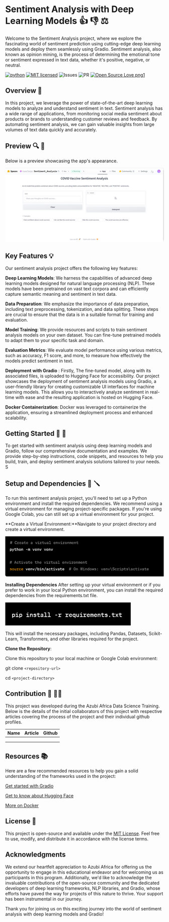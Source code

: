 # Sentiment Analysis with Deep Learning Models 👍 👎 ⚖️

Welcome to the Sentiment Analysis project, where we explore the fascinating world of sentiment prediction using cutting-edge deep learning models and deploy them seamlessly using Gradio. Sentiment analysis, also known as opinion mining, is the process of determining the emotional tone or sentiment expressed in text data, whether it's positive, negative, or neutral.

[![python](https://img.shields.io/badge/Python-3776AB?style=for-the-badge&logo=python&logoColor=white)](https://img.shields.io/badge/Python-3776AB?style=for-the-badge&logo=python&logoColor=white)
[![MIT licensed](https://img.shields.io/badge/license-mit-blue?style=for-the-badge&logo=appveyor)](./LICENSE)
![Issues](https://img.shields.io/github/issues/PapiHack/wimlds-demo?style=for-the-badge&logo=appveyor)
![PR](https://img.shields.io/github/issues-pr/PapiHack/wimlds-demo?style=for-the-badge&logo=appveyor)
[![Open Source Love png1](https://badges.frapsoft.com/os/v1/open-source.png?v=103)](https://github.com/ellerbrock/open-source-badges/)

## Overview 🚀

In this project, we leverage the power of state-of-the-art deep learning models to analyze and understand sentiment in text. Sentiment analysis has a wide range of applications, from monitoring social media sentiment about products or brands to understanding customer reviews and feedback. By automating sentiment analysis, we can gain valuable insights from large volumes of text data quickly and accurately.

## Preview 🔍 🤖

Below is a preview showcasing the app's appearance.

![Prev](Screenshots/Preview3.png)

## Key Features 💡

Our sentiment analysis project offers the following key features:

**Deep Learning Models**: We harness the capabilities of advanced deep learning models designed for natural language processing (NLP). These models have been pretrained on vast text corpora and can efficiently capture semantic meaning and sentiment in text data.

**Data Preparation**: We emphasize the importance of data preparation, including text preprocessing, tokenization, and data splitting. These steps are crucial to ensure that the data is in a suitable format for training and evaluation.

**Model Training**: We provide resources and scripts to train sentiment analysis models on your own dataset. You can fine-tune pretrained models to adapt them to your specific task and domain.

**Evaluation Metrics**: We evaluate model performance using various metrics, such as accuracy, F1 score, and more, to measure how effectively the models predict sentiment in text.

**Deployment** **with Gradio** : Firstly, The fine-tuned model, along with its associated files, is uploaded to Hugging Face for accessibility. Our project showcases the deployment of sentiment analysis models using Gradio, a user-friendly library for creating customizable UI interfaces for machine learning models. This allows you to interactively analyze sentiment in real-time with ease  and the resulting application is hosted on Hugging Face.

**Docker Containerization**:
Docker was leveraged to containerize the application, ensuring a streamlined deployment process and enhanced scalability.

## Getting Started 🏁 🚀

To get started with sentiment analysis using deep learning models and Gradio, follow our comprehensive documentation and examples. We provide step-by-step instructions, code snippets, and resources to help you build, train, and deploy sentiment analysis solutions tailored to your needs.
S

## Setup and Dependencies  🔧 🪛

To run this sentiment analysis project, you'll need to set up a Python environment and install the required dependencies. We recommend using a virtual environment for managing project-specific packages. If you're using Google Colab, you can still set up a virtual environment for your project.

**Create a Virtual Environment:**Navigate to your project directory and create a virtual environment.

![venv](Screenshots/GradioSet4.png)

**Installing Dependencies**
After setting up your virtual environment or if you prefer to work in your local Python environment, you can install the required dependencies from the requirements.txt file.

![venv](Screenshots/GradioSet5.png)

This will install the necessary packages, including Pandas, Datasets, Scikit-Learn, Transformers, and other libraries required for the project.

**Clone the Repository**:

Clone this repository to your local machine or Google Colab environment:

git clone `<repository-url>`

cd `<project-directory>`

## Contribution 📖 🧑‍🎓

This project was developed during the Azubi Africa Data Science Training. Below is the details of the initial collaborators of this project with respective articles covering the process of the project and their individual github profiles.

| Name | Article | Github |
| ---- | ------- | ------ |
|      |         |        |
|      |         |        |
|      |         |        |

## Resources 📚

Here are a few recommended resources to help you gain a solid understanding of the frameworks used in the project:

[Get started with Gradio](https://gradio.app/getting_started/)

[Get to know about Hugging Face](https://huggingface.co/)

[More on Docker](https://www.docker.com/)

## License 📝

This project is open-source and available under the  [MIT License](LICENSE). Feel free to use, modify, and distribute it in accordance with the license terms.

## Acknowledgments

We extend our heartfelt appreciation to Azubi Africa for offering us the opportunity to engage in this educational endeavor and for welcoming us as participants in this program. Additionally, we'd like to acknowledge the invaluable contributions of the open-source community and the dedicated developers of deep learning frameworks, NLP libraries, and Gradio, whose efforts have paved the way for projects of this nature to thrive. Your support has been instrumental in our journey.

Thank you for joining us on this exciting journey into the world of sentiment analysis with deep learning models and Gradio!
